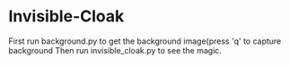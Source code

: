 # Invisible-Cloak

 First run background.py to get the background image(press 'q' to capture background
 Then run invisible_cloak.py to see the magic.
